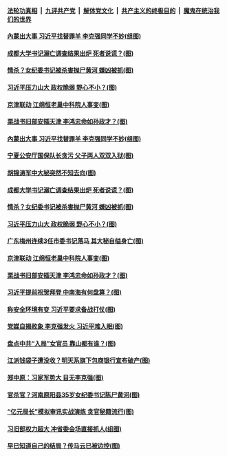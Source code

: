 

####  [法轮功真相](../../../../basic/blob/master/README.md?t=11281202) &nbsp;|&nbsp; [九评共产党](../../../../9ping.md/blob/master/README.md?t=11281202) &nbsp;|&nbsp; [解体党文化](../../../../jtdwh.md/blob/master/README.md?t=11281202)  &nbsp;|&nbsp; [共产主义的终极目的](../../../../gczydzjmd.md/blob/master/README.md?t=11281202) &nbsp;|&nbsp; [魔鬼在统治我们的世界](../../../../mgztzwmdsj.md/blob/master/README.md?t=11281202) 

#### [內蒙出大事 习近平找替罪羊 李克强同学不妙(组图)](../pages/p2/954009.md?t=11281202) 

#### [成都大学书记溺亡调查结果出炉 死者说谎？(图)](../pages/p2/953958.md?t=11281202) 

#### [情杀？女纪委书记被杀害抛尸黄河 嫌凶被抓(图)](../pages/p2/953944.md?t=11281202) 

#### [习近平压力山大 政权脆弱 野心不小？(图)](../pages/p2/953833.md?t=11281202) 

#### [京津联动 江绵恒老巢中科院人事变(图)](../pages/p2/953840.md?t=11281202) 

#### [栗战书旧部安插天津 李鸿忠命如孙政才？(图)](../pages/p2/953859.md?t=11281202) 

#### [內蒙出大事 习近平找替罪羊 李克强同学不妙(组图)](../pages/p2/954009.md?t=11281202) 

#### [宁夏公安厅国保队长贪污 父子两人双双入狱(图)](../pages/p2/954002.md?t=11281202) 

#### [胡锦涛军中大秘突然不知去向(图)](../pages/p2/953965.md?t=11281202) 

#### [成都大学书记溺亡调查结果出炉 死者说谎？(图)](../pages/p2/953958.md?t=11281202) 

#### [情杀？女纪委书记被杀害抛尸黄河 嫌凶被抓(图)](../pages/p2/953944.md?t=11281202) 

#### [习近平压力山大 政权脆弱 野心不小？(图)](../pages/p2/953833.md?t=11281202) 

#### [广东梅州连续3任市委书记落马 其大秘自缢身亡(图)](../pages/p2/953897.md?t=11281202) 

#### [京津联动 江绵恒老巢中科院人事变(图)](../pages/p2/953840.md?t=11281202) 

#### [栗战书旧部安插天津 李鸿忠命如孙政才？(图)](../pages/p2/953859.md?t=11281202) 

#### [习近平提前祝贺拜登 中南海有何盘算？(图)](../pages/p2/953799.md?t=11281202) 

#### [称安全环境有变 习近平要求备战打仗(图)](../pages/p2/953827.md?t=11281202) 

#### [党媒自揭败象 李克强发火 习近平难入眠(图)](../pages/p2/953756.md?t=11281202) 

#### [盘点中共“入局”女官员 靠山都有谁？(图)](../pages/p2/953749.md?t=11281202) 

#### [江派钱袋子遭没收？明天系旗下包商银行宣布破产(图)](../pages/p2/953708.md?t=11281202) 

#### [郑中原：习家军势大 目无李克强(图)](../pages/p2/953712.md?t=11281202) 

#### [官杀官？河南原阳县35岁女纪委书记陈尸黄河(图)](../pages/p2/953700.md?t=11281202) 

#### [“亿元局长”模拟审讯实战演练 贪官秘籍流行(图)](../pages/p2/953633.md?t=11281202) 

#### [习旧部权力超大 冲省委会场直接抓人(组图)](../pages/p2/953642.md?t=11281202) 


#### [早已知道自己的结局？传马云已被边控(图)](../pages/p2/953611.md?t=11281202) 

